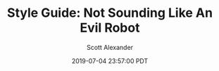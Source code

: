 ---
layout: podcast
title: "Style Guide: Not Sounding Like An Evil Robot"
author: Scott Alexander
description: https://slatestarcodex.com/2019/07/04/style-guide-not-sounding-like-an-evil-robot/
date: 2019-07-04 23:57:00 PDT
length: 1980512
duration: 495
guid: style-guide-not-sounding-like-an-evil-robot
---
